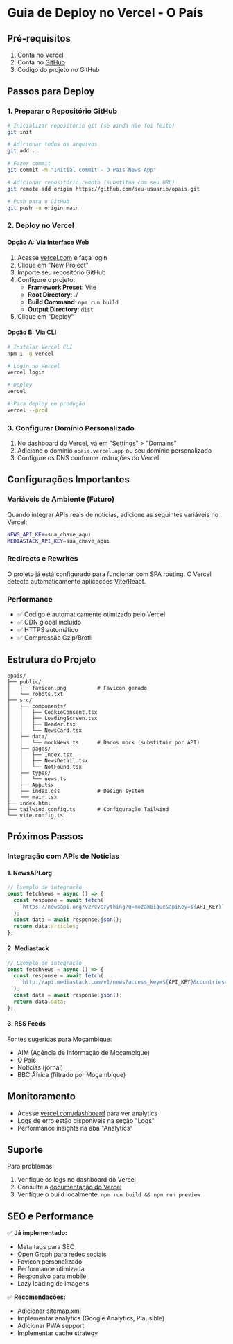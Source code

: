 # Guia de Deploy no Vercel - O País

## Pré-requisitos

1. Conta no [Vercel](https://vercel.com)
2. Conta no [GitHub](https://github.com)
3. Código do projeto no GitHub

## Passos para Deploy

### 1. Preparar o Repositório GitHub

```bash
# Inicializar repositório git (se ainda não foi feito)
git init

# Adicionar todos os arquivos
git add .

# Fazer commit
git commit -m "Initial commit - O País News App"

# Adicionar repositório remoto (substitua com seu URL)
git remote add origin https://github.com/seu-usuario/opais.git

# Push para o GitHub
git push -u origin main
```

### 2. Deploy no Vercel

#### Opção A: Via Interface Web

1. Acesse [vercel.com](https://vercel.com) e faça login
2. Clique em "New Project"
3. Importe seu repositório GitHub
4. Configure o projeto:
   - **Framework Preset**: Vite
   - **Root Directory**: ./
   - **Build Command**: `npm run build`
   - **Output Directory**: `dist`
5. Clique em "Deploy"

#### Opção B: Via CLI

```bash
# Instalar Vercel CLI
npm i -g vercel

# Login no Vercel
vercel login

# Deploy
vercel

# Para deploy em produção
vercel --prod
```

### 3. Configurar Domínio Personalizado

1. No dashboard do Vercel, vá em "Settings" > "Domains"
2. Adicione o domínio `opais.vercel.app` ou seu domínio personalizado
3. Configure os DNS conforme instruções do Vercel

## Configurações Importantes

### Variáveis de Ambiente (Futuro)

Quando integrar APIs reais de notícias, adicione as seguintes variáveis no Vercel:

```bash
NEWS_API_KEY=sua_chave_aqui
MEDIASTACK_API_KEY=sua_chave_aqui
```

### Redirects e Rewrites

O projeto já está configurado para funcionar com SPA routing. O Vercel detecta automaticamente aplicações Vite/React.

### Performance

- ✅ Código é automaticamente otimizado pelo Vercel
- ✅ CDN global incluído
- ✅ HTTPS automático
- ✅ Compressão Gzip/Brotli

## Estrutura do Projeto

```
opais/
├── public/
│   ├── favicon.png          # Favicon gerado
│   └── robots.txt
├── src/
│   ├── components/
│   │   ├── CookieConsent.tsx
│   │   ├── LoadingScreen.tsx
│   │   ├── Header.tsx
│   │   └── NewsCard.tsx
│   ├── data/
│   │   └── mockNews.ts      # Dados mock (substituir por API)
│   ├── pages/
│   │   ├── Index.tsx
│   │   ├── NewsDetail.tsx
│   │   └── NotFound.tsx
│   ├── types/
│   │   └── news.ts
│   ├── App.tsx
│   ├── index.css            # Design system
│   └── main.tsx
├── index.html
├── tailwind.config.ts       # Configuração Tailwind
└── vite.config.ts
```

## Próximos Passos

### Integração com APIs de Notícias

#### 1. NewsAPI.org

```typescript
// Exemplo de integração
const fetchNews = async () => {
  const response = await fetch(
    `https://newsapi.org/v2/everything?q=mozambique&apiKey=${API_KEY}`
  );
  const data = await response.json();
  return data.articles;
};
```

#### 2. Mediastack

```typescript
// Exemplo de integração
const fetchNews = async () => {
  const response = await fetch(
    `http://api.mediastack.com/v1/news?access_key=${API_KEY}&countries=mz`
  );
  const data = await response.json();
  return data.data;
};
```

#### 3. RSS Feeds

Fontes sugeridas para Moçambique:
- AIM (Agência de Informação de Moçambique)
- O País
- Notícias (jornal)
- BBC África (filtrado por Moçambique)

## Monitoramento

- Acesse [vercel.com/dashboard](https://vercel.com/dashboard) para ver analytics
- Logs de erro estão disponíveis na seção "Logs"
- Performance insights na aba "Analytics"

## Suporte

Para problemas:
1. Verifique os logs no dashboard do Vercel
2. Consulte a [documentação do Vercel](https://vercel.com/docs)
3. Verifique o build localmente: `npm run build && npm run preview`

## SEO e Performance

✅ **Já implementado:**
- Meta tags para SEO
- Open Graph para redes sociais
- Favicon personalizado
- Performance otimizada
- Responsivo para mobile
- Lazy loading de imagens

✅ **Recomendações:**
- Adicionar sitemap.xml
- Implementar analytics (Google Analytics, Plausible)
- Adicionar PWA support
- Implementar cache strategy
